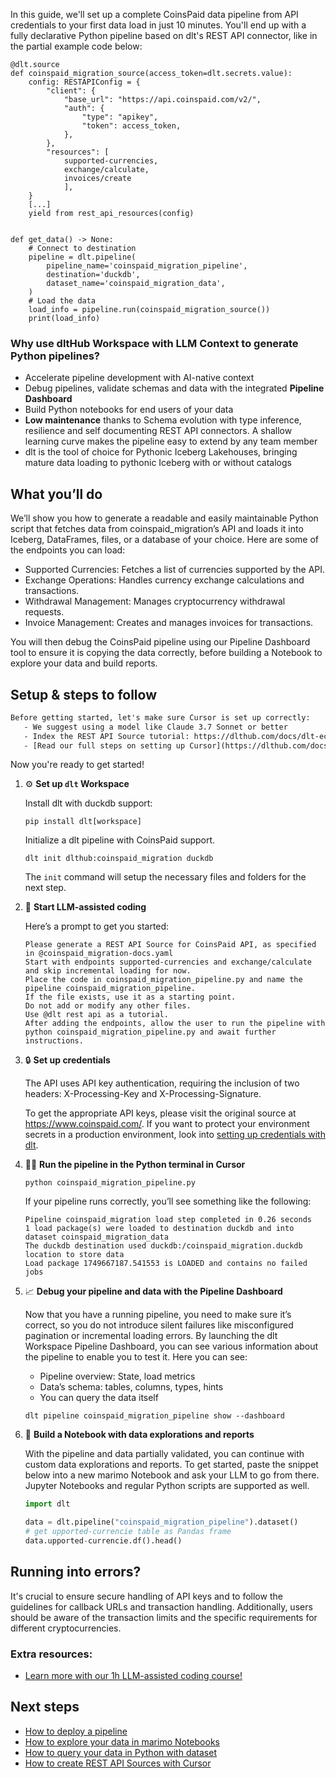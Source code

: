 In this guide, we'll set up a complete CoinsPaid data pipeline from API credentials to your first data load in just 10 minutes. You'll end up with a fully declarative Python pipeline based on dlt's REST API connector, like in the partial example code below:

```python-outcome
@dlt.source
def coinspaid_migration_source(access_token=dlt.secrets.value):
    config: RESTAPIConfig = {
        "client": {
            "base_url": "https://api.coinspaid.com/v2/",
            "auth": {
                "type": "apikey",
                "token": access_token,
            },
        },
        "resources": [
            supported-currencies,
            exchange/calculate,
            invoices/create
            ],
    }
    [...]
    yield from rest_api_resources(config)


def get_data() -> None:
    # Connect to destination
    pipeline = dlt.pipeline(
        pipeline_name='coinspaid_migration_pipeline',
        destination='duckdb',
        dataset_name='coinspaid_migration_data', 
    )
    # Load the data
    load_info = pipeline.run(coinspaid_migration_source())
    print(load_info) 
```

### Why use dltHub Workspace with LLM Context to generate Python pipelines?

- Accelerate pipeline development with AI-native context
- Debug pipelines, validate schemas and data with the integrated **Pipeline Dashboard**
- Build Python notebooks for end users of your data
- **Low maintenance** thanks to Schema evolution with type inference, resilience and self documenting REST API connectors. A shallow learning curve makes the pipeline easy to extend by any team member
- dlt is the tool of choice for Pythonic Iceberg Lakehouses, bringing mature data loading to pythonic Iceberg with or without catalogs

## What you’ll do

We’ll show you how to generate a readable and easily maintainable Python script that fetches data from coinspaid_migration’s API and loads it into Iceberg, DataFrames, files, or a database of your choice. Here are some of the endpoints you can load:

- Supported Currencies: Fetches a list of currencies supported by the API.
- Exchange Operations: Handles currency exchange calculations and transactions.
- Withdrawal Management: Manages cryptocurrency withdrawal requests.
- Invoice Management: Creates and manages invoices for transactions.

You will then debug the CoinsPaid pipeline using our Pipeline Dashboard tool to ensure it is copying the data correctly, before building a Notebook to explore your data and build reports.

## Setup & steps to follow

```default
Before getting started, let's make sure Cursor is set up correctly:
   - We suggest using a model like Claude 3.7 Sonnet or better
   - Index the REST API Source tutorial: https://dlthub.com/docs/dlt-ecosystem/verified-sources/rest_api/ and add it to context as **@dlt rest api**
   - [Read our full steps on setting up Cursor](https://dlthub.com/docs/dlt-ecosystem/llm-tooling/cursor-restapi#23-configuring-cursor-with-documentation)
```

Now you're ready to get started!

1. ⚙️ **Set up `dlt` Workspace**
    
    Install dlt with duckdb support:
    ```shell
    pip install dlt[workspace]
    ```

    Initialize a dlt pipeline with CoinsPaid support.
    ```shell
    dlt init dlthub:coinspaid_migration duckdb
    ```

    The `init` command will setup the necessary files and folders for the next step.
    
2. 🤠 **Start LLM-assisted coding**
    
    Here’s a prompt to get you started:
    
    ```prompt
    Please generate a REST API Source for CoinsPaid API, as specified in @coinspaid_migration-docs.yaml 
    Start with endpoints supported-currencies and exchange/calculate and skip incremental loading for now. 
    Place the code in coinspaid_migration_pipeline.py and name the pipeline coinspaid_migration_pipeline. 
    If the file exists, use it as a starting point. 
    Do not add or modify any other files. 
    Use @dlt rest api as a tutorial. 
    After adding the endpoints, allow the user to run the pipeline with python coinspaid_migration_pipeline.py and await further instructions.
    ```

    
3. 🔒 **Set up credentials** 
    
    The API uses API key authentication, requiring the inclusion of two headers: X-Processing-Key and X-Processing-Signature.
    
    To get the appropriate API keys, please visit the original source at https://www.coinspaid.com/.
    If you want to protect your environment secrets in a production environment, look into [setting up credentials with dlt](https://dlthub.com/docs/walkthroughs/add_credentials).
    
4. 🏃‍♀️ **Run the pipeline in the Python terminal in Cursor**
    
    ```shell
    python coinspaid_migration_pipeline.py
    ```
    
    If your pipeline runs correctly, you’ll see something like the following:
    
    ```shell
    Pipeline coinspaid_migration load step completed in 0.26 seconds
    1 load package(s) were loaded to destination duckdb and into dataset coinspaid_migration_data
    The duckdb destination used duckdb:/coinspaid_migration.duckdb location to store data
    Load package 1749667187.541553 is LOADED and contains no failed jobs
    ```
    
5. 📈 **Debug your pipeline and data with the Pipeline Dashboard**

    Now that you have a running pipeline, you need to make sure it’s correct, so you do not introduce silent failures like misconfigured pagination or incremental loading errors. By launching the dlt Workspace Pipeline Dashboard, you can see various information about the pipeline to enable you to test it. Here you can see:
    - Pipeline overview: State, load metrics
    - Data’s schema: tables, columns, types, hints
    - You can query the data itself
    
    ```shell
    dlt pipeline coinspaid_migration_pipeline show --dashboard
    ```
    
6. 🐍 **Build a Notebook with data explorations and reports**

    With the pipeline and data partially validated, you can continue with custom data explorations and reports. To get started, paste the snippet below into a new marimo Notebook and ask your LLM to go from there. Jupyter Notebooks and regular Python scripts are supported as well.

    
    ```python
    import dlt

   data = dlt.pipeline("coinspaid_migration_pipeline").dataset()
   # get upported-currencie table as Pandas frame
   data.upported-currencie.df().head()
    ```

## Running into errors?

It's crucial to ensure secure handling of API keys and to follow the guidelines for callback URLs and transaction handling. Additionally, users should be aware of the transaction limits and the specific requirements for different cryptocurrencies.

### Extra resources:

- [Learn more with our 1h LLM-assisted coding course!](https://www.youtube.com/watch?v=GGid70rnJuM)

## Next steps

- [How to deploy a pipeline](https://dlthub.com/docs/walkthroughs/deploy-a-pipeline)
- [How to explore your data in marimo Notebooks](https://dlthub.com/docs/general-usage/dataset-access/marimo)
- [How to query your data in Python with dataset](https://dlthub.com/docs/general-usage/dataset-access/dataset)
- [How to create REST API Sources with Cursor](https://dlthub.com/docs/dlt-ecosystem/llm-tooling/cursor-restapi)